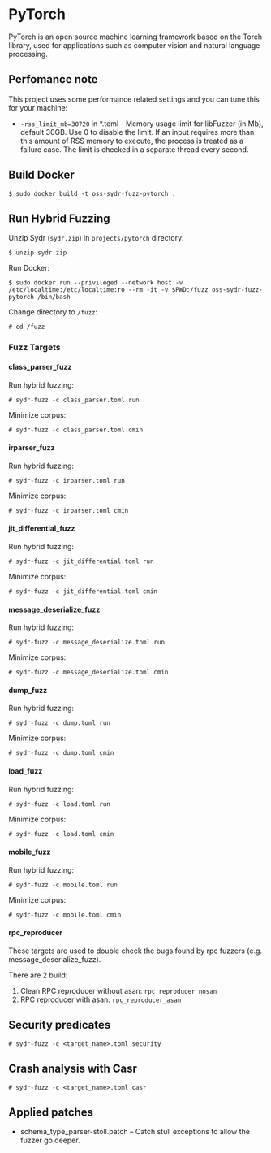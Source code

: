 # PyTorch

PyTorch is an open source machine learning framework based on the Torch library, used for applications such as computer vision and natural language processing.

## Perfomance note

This project uses some performance related settings and you can tune this for your machine:

* `-rss_limit_mb=30720` in *.toml - Memory usage limit for libFuzzer (in Mb), default 30GB. Use 0 to disable the limit. If an input requires more than this amount of RSS memory to execute, the process is treated as a failure case. The limit is checked in a separate thread every second.

## Build Docker

    $ sudo docker build -t oss-sydr-fuzz-pytorch .

## Run Hybrid Fuzzing

Unzip Sydr (`sydr.zip`) in `projects/pytorch` directory:

    $ unzip sydr.zip

Run Docker:

    $ sudo docker run --privileged --network host -v /etc/localtime:/etc/localtime:ro --rm -it -v $PWD:/fuzz oss-sydr-fuzz-pytorch /bin/bash

Change directory to `/fuzz`:

    # cd /fuzz

### Fuzz Targets

#### class_parser_fuzz

Run hybrid fuzzing:

    # sydr-fuzz -c class_parser.toml run

Minimize corpus:

    # sydr-fuzz -c class_parser.toml cmin

#### irparser_fuzz

Run hybrid fuzzing:

    # sydr-fuzz -c irparser.toml run

Minimize corpus:

    # sydr-fuzz -c irparser.toml cmin

#### jit_differential_fuzz

Run hybrid fuzzing:

    # sydr-fuzz -c jit_differential.toml run

Minimize corpus:

    # sydr-fuzz -c jit_differential.toml cmin

#### message_deserialize_fuzz

Run hybrid fuzzing:

    # sydr-fuzz -c message_deserialize.toml run

Minimize corpus:

    # sydr-fuzz -c message_deserialize.toml cmin

#### dump_fuzz

Run hybrid fuzzing:

    # sydr-fuzz -c dump.toml run

Minimize corpus:

    # sydr-fuzz -c dump.toml cmin

#### load_fuzz

Run hybrid fuzzing:

    # sydr-fuzz -c load.toml run

Minimize corpus:

    # sydr-fuzz -c load.toml cmin

#### mobile_fuzz

Run hybrid fuzzing:

    # sydr-fuzz -c mobile.toml run

Minimize corpus:

    # sydr-fuzz -c mobile.toml cmin

#### rpc_reproducer

These targets are used to double check the bugs found by rpc fuzzers (e.g. message_deserialize_fuzz).

There are 2 build:

1. Clean RPC reproducer without asan: `rpc_reproducer_nosan`
2. RPC reproducer with asan: `rpc_reproducer_asan`

## Security predicates

    # sydr-fuzz -c <target_name>.toml security

## Crash analysis with Casr

    # sydr-fuzz -c <target_name>.toml casr

## Applied patches

* schema_type_parser-stoll.patch – Catch stull exceptions to allow the fuzzer go deeper.
